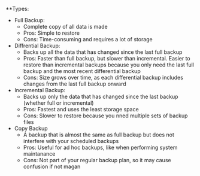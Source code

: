 **Types:
- Full Backup:
	- Complete copy of all data is made
	- Pros: Simple to restore
	- Cons: Time-consuming and requires a lot of storage
- Diffrential Backup: 
	- Backs up all the data that has changed since the last full backup
	- Pros: Faster than full backup, but slower than incremental. Easier to restore than incremental backups because you only need the last full backup and the most recent differential backup
	- Cons: Size grows over time, as each differential backup includes changes from the last full backup onward
- Incremental Backup:
	- Backs up only the data that has changed since the last backup (whether full or incremental)
	- Pros: Fastest and uses the least storage space
	- Cons: Slower to restore because you nned multiple sets of backup files
- Copy Backup
	- A backup that is almost the same as full backup but does not interfere with your scheduled backups
	- Pros: Useful for ad hoc backups, like when performing system maintanance
	- Cons: Not part of your regular backup plan, so it may cause confusion if not magan